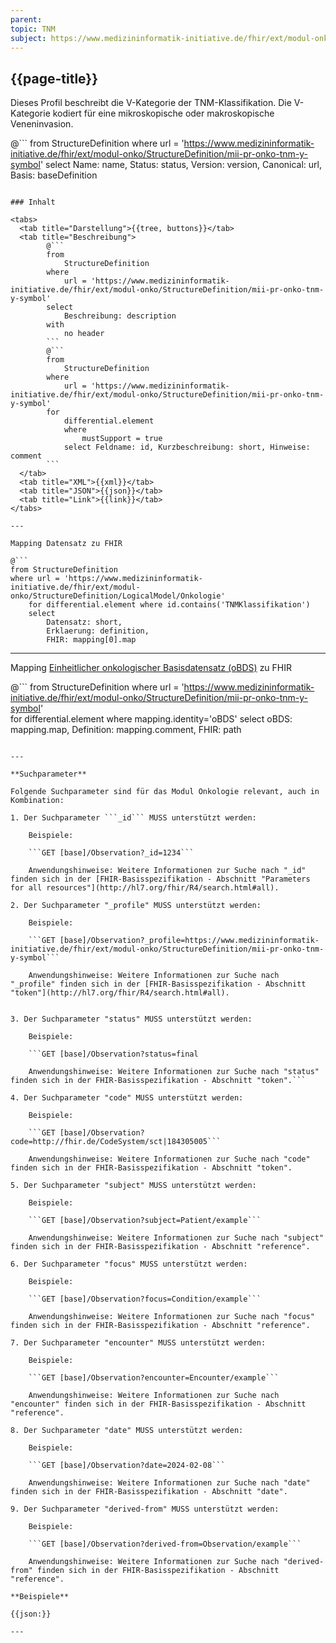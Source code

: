 ```yaml
---
parent: 
topic: TNM
subject: https://www.medizininformatik-initiative.de/fhir/ext/modul-onko/StructureDefinition/mii-pr-onko-tnm-y-symbol
---
```


## {{page-title}}

Dieses Profil beschreibt die V-Kategorie der TNM-Klassifikation. Die V-Kategorie kodiert für eine mikroskopische oder makroskopische Veneninvasion. 

@```
from 
    StructureDefinition 
where 
    url = 'https://www.medizininformatik-initiative.de/fhir/ext/modul-onko/StructureDefinition/mii-pr-onko-tnm-y-symbol' 
select 
    Name: name, Status: status, Version: version, Canonical: url, Basis: baseDefinition
```

### Inhalt

<tabs>
  <tab title="Darstellung">{{tree, buttons}}</tab>
  <tab title="Beschreibung"> 
        @```
        from
	        StructureDefinition
        where
	        url = 'https://www.medizininformatik-initiative.de/fhir/ext/modul-onko/StructureDefinition/mii-pr-onko-tnm-y-symbol'
        select
	        Beschreibung: description
        with
            no header
        ```
        @```
        from 
            StructureDefinition 
        where 
            url = 'https://www.medizininformatik-initiative.de/fhir/ext/modul-onko/StructureDefinition/mii-pr-onko-tnm-y-symbol' 
        for 
            differential.element 
            where 
                mustSupport = true 
            select Feldname: id, Kurzbeschreibung: short, Hinweise: comment
        ```
  </tab>
  <tab title="XML">{{xml}}</tab>
  <tab title="JSON">{{json}}</tab>
  <tab title="Link">{{link}}</tab>
</tabs>

---

Mapping Datensatz zu FHIR

@```
from StructureDefinition 
where url = 'https://www.medizininformatik-initiative.de/fhir/ext/modul-onko/StructureDefinition/LogicalModel/Onkologie'
    for differential.element where id.contains('TNMKlassifikation') 
    select 
        Datensatz: short,
        Erklaerung: definition, 
        FHIR: mapping[0].map 

```

---

Mapping [Einheitlicher onkologischer Basisdatensatz (oBDS)](https://basisdatensatz.de/basisdatensatz) zu FHIR

@```
from StructureDefinition 
where url = 'https://www.medizininformatik-initiative.de/fhir/ext/modul-onko/StructureDefinition/mii-pr-onko-tnm-y-symbol'  
    for differential.element
    where mapping.identity='oBDS'
    select 
        oBDS: mapping.map,
        Definition: mapping.comment,
        FHIR: path
```

---

**Suchparameter**

Folgende Suchparameter sind für das Modul Onkologie relevant, auch in Kombination:

1. Der Suchparameter ```_id``` MUSS unterstützt werden:

    Beispiele: 

    ```GET [base]/Observation?_id=1234```
    
    Anwendungshinweise: Weitere Informationen zur Suche nach "_id" finden sich in der [FHIR-Basisspezifikation - Abschnitt "Parameters for all resources"](http://hl7.org/fhir/R4/search.html#all).

2. Der Suchparameter "_profile" MUSS unterstützt werden:

    Beispiele:
    
    ```GET [base]/Observation?_profile=https://www.medizininformatik-initiative.de/fhir/ext/modul-onko/StructureDefinition/mii-pr-onko-tnm-y-symbol```
    
    Anwendungshinweise: Weitere Informationen zur Suche nach "_profile" finden sich in der [FHIR-Basisspezifikation - Abschnitt "token"](http://hl7.org/fhir/R4/search.html#all).


3. Der Suchparameter "status" MUSS unterstützt werden:

    Beispiele:

    ```GET [base]/Observation?status=final

    Anwendungshinweise: Weitere Informationen zur Suche nach "status" finden sich in der FHIR-Basisspezifikation - Abschnitt "token".```

4. Der Suchparameter "code" MUSS unterstützt werden:

    Beispiele:

    ```GET [base]/Observation?code=http://fhir.de/CodeSystem/sct|184305005```

    Anwendungshinweise: Weitere Informationen zur Suche nach "code" finden sich in der FHIR-Basisspezifikation - Abschnitt "token".

5. Der Suchparameter "subject" MUSS unterstützt werden:

    Beispiele:

    ```GET [base]/Observation?subject=Patient/example```

    Anwendungshinweise: Weitere Informationen zur Suche nach "subject" finden sich in der FHIR-Basisspezifikation - Abschnitt "reference".

6. Der Suchparameter "focus" MUSS unterstützt werden:

    Beispiele:

    ```GET [base]/Observation?focus=Condition/example```

    Anwendungshinweise: Weitere Informationen zur Suche nach "focus" finden sich in der FHIR-Basisspezifikation - Abschnitt "reference".

7. Der Suchparameter "encounter" MUSS unterstützt werden:

    Beispiele:

    ```GET [base]/Observation?encounter=Encounter/example```

    Anwendungshinweise: Weitere Informationen zur Suche nach "encounter" finden sich in der FHIR-Basisspezifikation - Abschnitt "reference".

8. Der Suchparameter "date" MUSS unterstützt werden:

    Beispiele:

    ```GET [base]/Observation?date=2024-02-08```

    Anwendungshinweise: Weitere Informationen zur Suche nach "date" finden sich in der FHIR-Basisspezifikation - Abschnitt "date".

9. Der Suchparameter "derived-from" MUSS unterstützt werden:

    Beispiele:

    ```GET [base]/Observation?derived-from=Observation/example```

    Anwendungshinweise: Weitere Informationen zur Suche nach "derived-from" finden sich in der FHIR-Basisspezifikation - Abschnitt "reference".

**Beispiele**

{{json:}}

---
